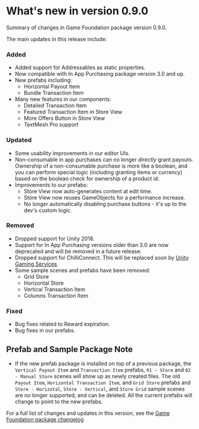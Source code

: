 # What's new in version 0.9.0

Summary of changes in Game Foundation package version 0.9.0.

The main updates in this release include:

### Added

* Added support for Addressables as static properties.
* Now compatible with In App Purchasing package version 3.0 and up.
* New prefabs including:
  * Horizontal Payout Item
  * Bundle Transaction Item
* Many new features in our components:
  * Detailed Transaction Item
  * Featured Transaction Item in Store View
  * More Offers Button in Store View
  * TextMesh Pro support

### Updated

* Some usability improvements in our editor UIs.
* Non-consumable in app purchases can no longer _directly_ grant payouts.
  Ownership of a non-consumable purchase is more like a boolean, and you can
  perform special logic (including granting items or currency) based on the boolean check for ownership of a product id.
* Improvements to our prefabs:
  * Store View now auto-generates content at edit time.
  * Store View now reuses GameObjects for a performance increase.
  * No longer automatically disabling purchase buttons - it's up to the dev's custom logic.

### Removed

* Dropped support for Unity 2018.
* Support for In App Purchasing versions older than 3.0 are now deprecated and will be removed in a future release.
* Dropped support for ChilliConnect. This will be replaced soon by [Unity Gaming Services](https://unity.com/solutions/gaming-services).
* Some sample scenes and prefabs have been removed:
  * Grid Store
  * Horizontal Store
  * Vertical Transaction Item
  * Columns Transaction Item

### Fixed

* Bug fixes related to Reward expiration.
* Bug fixes in our prefabs.

## Prefab and Sample Package Note
* If the new prefab package is installed on top of a previous package, the `Vertical Payout Item` and `Transaction Item` prefabs, `01 - Store` and `02 - Manual Store` scenes will show up as newly created files.
  The old `Payout Item`, `Horizontal Transaction Item`, and `Grid Store` prefabs and `Store - Horizotal`, `Store - Vertical`, and `Store Grid` sample scenes are no longer supported, and can be deleted.
  All the current prefabs will change to point to the new prefabs.

For a full list of changes and updates in this version, see the [Game Foundation package changelog](../CHANGELOG.md)
